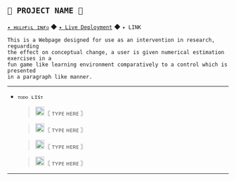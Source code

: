 ## `🌿 PROJECT NAME 🌿`
[`✦ ʜᴇʟᴘғᴜʟ ɪɴғᴏ`](https://en.wikipedia.org/wiki/JavaScript) ◆ [`✦ Live Deployment`](https://keisukel.github.io/Estimation-Project/) ◆ `✦ LINK`

    This is a Webpage designed for use as an intervention in research, reguarding  
    the effect on conceptual change, a user is given numerical estimation exercises in a
    fun game like learning environment comparatively to a control which is presented
    in a paragraph like manner. 
------
- `ᴛᴏᴅᴏ ʟɪsᴛ`
  
  ><img width="20" src="https://imgur.com/rzRlaDz.png" alt="Icon Image">〘 ᴛʏᴘᴇ ʜᴇʀᴇ 〙
  
  ><img width="20" src="https://imgur.com/rzRlaDz.png" alt="Icon Image">〘 ᴛʏᴘᴇ ʜᴇʀᴇ 〙
  
  ><img width="20" src="https://imgur.com/rzRlaDz.png" alt="Icon Image">〘 ᴛʏᴘᴇ ʜᴇʀᴇ 〙
  
  ><img width="20" src="https://imgur.com/rzRlaDz.png" alt="Icon Image">〘 ᴛʏᴘᴇ ʜᴇʀᴇ 〙

------
